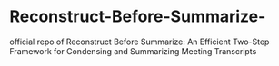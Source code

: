 # Reconstruct-Before-Summarize-
official repo of Reconstruct Before Summarize: An Efficient Two-Step Framework for Condensing and Summarizing Meeting Transcripts
